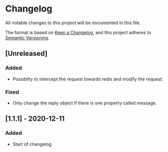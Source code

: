 # Changelog

All notable changes to this project will be documented in this file.

The format is based on [Keep a Changelog](https://keepachangelog.com/en/1.0.0/),
and this project adheres to [Semantic Versioning](https://semver.org/spec/v2.0.0.html).

## [Unreleased]

### Added

- Possiblity to intercept the request towards redis and modify the request.

### Fixed

- Only change the reply object if there is one property called message.

## [1.1.1] - 2020-12-11

### Added

- Start of changelog
